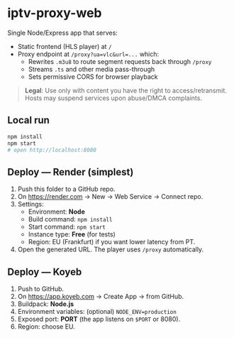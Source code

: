 # iptv-proxy-web

Single Node/Express app that serves:
- Static frontend (HLS player) at `/`
- Proxy endpoint at `/proxy?ua=vlc&url=...` which:
  - Rewrites `.m3u8` to route segment requests back through `/proxy`
  - Streams `.ts` and other media pass-through
  - Sets permissive CORS for browser playback

> **Legal**: Use only with content you have the right to access/retransmit. Hosts may suspend services upon abuse/DMCA complaints.

## Local run
```bash
npm install
npm start
# open http://localhost:8080
```

## Deploy — Render (simplest)
1. Push this folder to a GitHub repo.
2. On https://render.com → New → Web Service → Connect repo.
3. Settings:
   - Environment: **Node**
   - Build command: `npm install`
   - Start command: `npm start`
   - Instance type: **Free** (for tests)
   - Region: EU (Frankfurt) if you want lower latency from PT.
4. Open the generated URL. The player uses `/proxy` automatically.

## Deploy — Koyeb
1. Push to GitHub.
2. On https://app.koyeb.com → Create App → from GitHub.
3. Buildpack: **Node.js**
4. Environment variables: (optional) `NODE_ENV=production`
5. Exposed port: **PORT** (the app listens on `$PORT` or 8080).
6. Region: choose EU.
